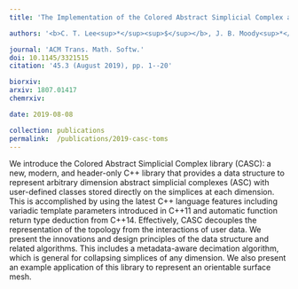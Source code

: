 ```yaml
---
title: 'The Implementation of the Colored Abstract Simplicial Complex and Its Application to Mesh Generation'

authors: '<b>C. T. Lee<sup>*</sup><sup>$</sup></b>, J. B. Moody<sup>*</sup>, R. E. Amaro, J. A. Mccammon, and M. J. Holst'

journal: 'ACM Trans. Math. Softw.'
doi: 10.1145/3321515
citation: '45.3 (August 2019), pp. 1--20'

biorxiv: 
arxiv: 1807.01417
chemrxiv: 

date: 2019-08-08

collection: publications
permalink:  /publications/2019-casc-toms
---
```


We introduce the Colored Abstract Simplicial Complex library (CASC): a new, modern, and header-only C++ library that provides a data structure to represent arbitrary dimension abstract simplicial complexes (ASC) with user-defined classes stored directly on the simplices at each dimension. This is accomplished by using the latest C++ language features including variadic template parameters introduced in C++11 and automatic function return type deduction from C++14. Effectively, CASC decouples the representation of the topology from the interactions of user data. We present the innovations and design principles of the data structure and related algorithms. This includes a metadata-aware decimation algorithm, which is general for collapsing simplices of any dimension. We also present an example application of this library to represent an orientable surface mesh.
